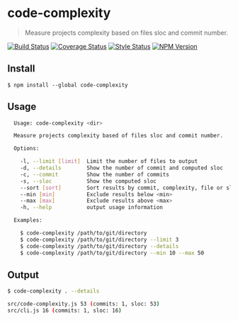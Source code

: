# code-complexity

> Measure projects complexity based on files sloc and commit number.

[![Build Status][travis-image]][travis-url]
[![Coverage Status][coverage-image]][coverage-url]
[![Style Status][style-image]][style-url]
[![NPM Version][npm-image]][npm-url]


## Install

```console
$ npm install --global code-complexity
```


## Usage

```sh
  Usage: code-complexity <dir>

  Measure projects complexity based of files sloc and commit number.

  Options:

    -l, --limit [limit]  Limit the number of files to output
    -d, --details        Show the number of commit and computed sloc
    -c, --commit         Show the number of commits
    -s, --sloc           Show the computed sloc
    --sort [sort]        Sort results by commit, complexity, file or sloc
    --min [min]          Exclude results below <min>
    --max [max]          Exclude results above <max>
    -h, --help           output usage information

  Examples:

    $ code-complexity /path/to/git/directory
    $ code-complexity /path/to/git/directory --limit 3
    $ code-complexity /path/to/git/directory --details
    $ code-complexity /path/to/git/directory --min 10 --max 50
```

## Output

```sh
$ code-complexity . --details

src/code-complexity.js 53 (commits: 1, sloc: 53)
src/cli.js 16 (commits: 1, sloc: 16)
```


[travis-image]:https://img.shields.io/travis/simonrenoult/code-complexity/master.svg?style=flat-square
[travis-url]: https://travis-ci.org/simonrenoult/code-complexity
[style-image]: https://img.shields.io/badge/code_style-prettier-ff69b4.svg?style=flat-square
[style-url]: https://prettier.io/
[coverage-image]: https://img.shields.io/codecov/c/github/simonrenoult/code-complexity.svg?style=flat-square
[coverage-url]: https://codecov.io/gh/simonrenoult/code-complexity/branch/master
[npm-image]: https://img.shields.io/npm/v/code-complexity.svg?style=flat-square
[npm-url]: https://www.npmjs.com/package/code-complexity
